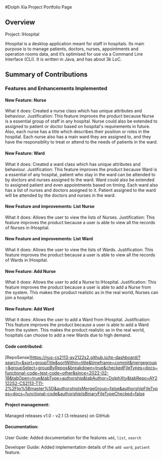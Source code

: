 #Dolph Xia Project Portfolio Page

## Overview
Project: IHospital

IHospital is a desktop application meant for staff in hospitals.
Its main purpose is to manage patients, doctors, nurses, appointments and operation rooms data,
and it’s optimised for use via a Command Line Interface (CLI).
It is written in Java, and has about 3k LoC.

## Summary of Contributions
### Features and Enhancements Implemented
#### New Feature: Nurse
What it does: Created a nurse class which has unique attributes and behaviour.
Justification: This feature improves the product because Nurse is a essential group of staff in any hospital.
Nurse could also be extended to assigned to patient or doctor based on hospital's requirements in future.
Also, each nurse has a title which describes their position or roles in the hospital.
Each nurse also has a main ward they are assigned to, and they have the responsiblity to treat or attend to the needs of patients in the ward.

#### New Feature: Ward
What it does: Created a ward class which has unique attributes and behaviour.
Justification: This feature improves the product because Ward is a essential of any hospital, patient who stay in the ward can be attended to by doctors and nurses assigned to the ward.
Ward could also be extended to assigned patient and even appointments based on timing.
Each ward also has a list of nurses and doctors assigned to it.
Patient assigned to the ward will be attended by the doctors and nurses in the ward.

#### New Feature and improvements: List Nurse
What it does: Allows the user to view the lists of Nurses.
Justification: This feature improves the product because a user is able to view all the
records of Nurses in IHospital.

#### New Feature and improvements: List Ward
What it does: Allows the user to view the lists of Wards.
Justification: This feature improves the product because a user is able to view all the
records of Wards in IHospital.

#### New Feature: Add Nurse
What it does: Allows the user to add a Nurse to IHospital.
Justification: This feature improves the product because a user is able to add a Nurse
from the system. This makes the product realistic as in the real world, Nurses can join a hospital.

#### New Feature: Add Ward
What it does: Allows the user to add a Ward from IHospital.
Justification: This feature improves the product because a user is able to add a Ward
from the system. This makes the product realistic as in the real world, hospitals can choose
to add a new Wards due to high demand.


#### Code contributed:
[RepoSense]https://nus-cs2113-ay2122s2.github.io/tp-dashboard/?search=&sort=groupTitle&sortWithin=title&timeframe=commit&mergegroup=&groupSelect=groupByRepos&breakdown=true&checkedFileTypes=docs~functional-code~test-code~other&since=2022-02-18&tabOpen=true&tabType=authorship&tabAuthor=DolphXty&tabRepo=AY2122S2-CS2113-T11-2%2Ftp%5Bmaster%5D&authorshipIsMergeGroup=false&authorshipFileTypes=docs~functional-code&authorshipIsBinaryFileTypeChecked=false

#### Project management:
Managed releases v1.0 - v2.1 (3 releases) on GitHub

#### Documentation:
User Guide:
Added documentation for the features `add`, `list`, `search`

Developer Guide:
Added implementation details of the `add ward`, `patient` feature.